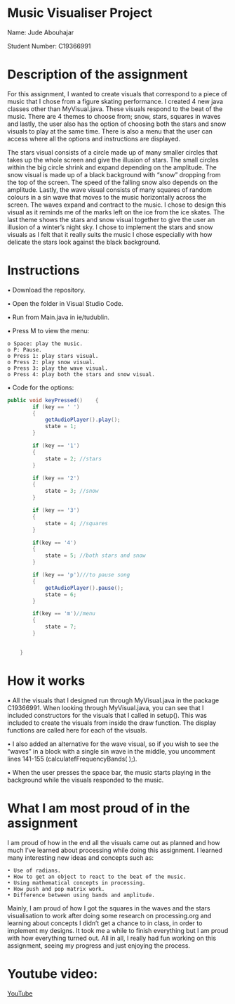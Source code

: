 # Music Visualiser Project

Name: Jude Abouhajar

Student Number: C19366991

# Description of the assignment
For this assignment, I wanted to create visuals that correspond to a piece of music that I chose from a figure skating performance. I created 4 new java classes other than MyVisual.java. These visuals respond to the beat of the music. There are 4 themes to choose from; snow, stars, squares in waves and lastly, the user also has the option of choosing both the stars and snow visuals to play at the same time. There is also a menu that the user can access where all the options and instructions are displayed.

The stars visual consists of a circle made up of many smaller circles that takes up the whole screen and give the illusion of stars. The small circles within the big circle shrink and expand depending on the amplitude. The snow visual is made up of a black background with “snow” dropping from the top of the screen. The speed of the falling snow also depends on the amplitude. Lastly, the wave visual consists of many squares of random colours in a sin wave that moves to the music horizontally across the screen. The waves expand and contract to the music. I chose to design this visual as it reminds me of the marks left on the ice from the ice skates. The last theme shows the stars and snow visual together to give the user an illusion of a winter’s night sky. I chose to implement the stars and snow visuals as I felt that it really suits the music I chose especially with how delicate the stars look against the black background. 


# Instructions
•	Download the repository.

•	Open the folder in Visual Studio Code.

•	Run from Main.java in ie/tudublin. 

•	 Press M to view the menu:

	o Space: play the music.
	o P: Pause.
	o Press 1: play stars visual.	
	o Press 2: play snow visual.
	o Press 3: play the wave visual.
	o Press 4: play both the stars and snow visual. 
		
•	Code for the options:

```Java
public void keyPressed()	{
        if (key == ' ')
        {
            getAudioPlayer().play();
            state = 1; 
        }

        if (key == '1')
        {
            state = 2; //stars
        }

        if (key == '2')
        {
            state = 3; //snow
        }

        if (key == '3')
        {
            state = 4; //squares 
        }

        if(key == '4')
        {
            state = 5; //both stars and snow 
        }

        if (key == 'p')///to pause song
        {
            getAudioPlayer().pause();
            state = 6;
        }

        if(key == 'm')//menu
        {
            state = 7;
        }

                
    }
```

# How it works
• All the visuals that I designed run through MyVisual.java in the package C19366991. When looking through MyVisual.java, you can see that I included constructors for the visuals that I called in setup(). This was included to create the visuals from inside the draw function. The display functions are called here for each of the visuals.

• I also added an alternative for the wave visual, so if you wish to see the “waves” in a block with a single sin wave in the middle, you uncomment lines 141-155 (calculatefFrequencyBands( );). 

• When the user presses the space bar, the music starts playing in the background while the visuals responded to the music. 



# What I am most proud of in the assignment

I am proud of how in the end all the visuals came out as planned and how much I’ve learned about processing while doing this assignment. I learned many interesting new ideas and concepts such as:

	• Use of radians.
	• How to get an object to react to the beat of the music.
	• Using mathematical concepts in processing.
	• How push and pop matrix work.
	• Difference between using bands and amplitude. 
	
Mainly, I am proud of how I got the squares in the waves and the stars visualisation to work after doing some research on processing.org and learning about concepts I didn’t get a chance to in class, in order to implement my designs. It took me a while to finish everything but I am proud with how everything turned out. All in all, I really had fun working on this assignment, seeing my progress and just enjoying the process.  



# Youtube video:

[YouTube](https://youtu.be/2IzP3PfdiKQ)


